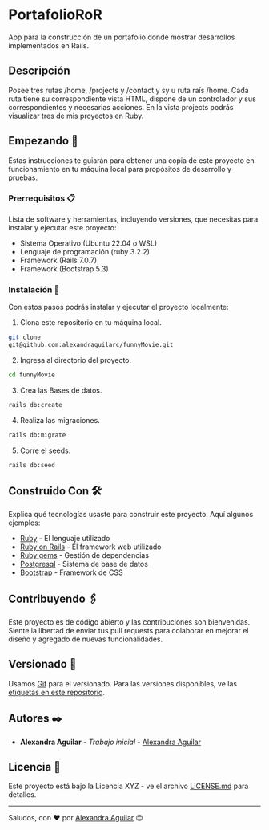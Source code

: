 # PortafolioRoR

App para la construcción de un portafolio donde mostrar desarrollos implementados en Rails.

## Descripción

Posee tres rutas /home, /projects y /contact y sy u ruta raís /home. Cada ruta tiene su correspondiente vista HTML, dispone de un controlador y sus correspondientes y necesarias acciones. En la vista projects podrás visualizar tres de mis proyectos en Ruby.

## Empezando 🚀

Estas instrucciones te guiarán para obtener una copia de este proyecto en funcionamiento en tu máquina local para propósitos de desarrollo y pruebas.

### Prerrequisitos 📋

Lista de software y herramientas, incluyendo versiones, que necesitas para instalar y ejecutar este proyecto:

- Sistema Operativo (Ubuntu 22.04 o WSL)
- Lenguaje de programación (ruby 3.2.2)
- Framework (Rails 7.0.7)
- Framework (Bootstrap 5.3)

### Instalación 🔧

Con estos pasos podrás instalar y ejecutar el proyecto localmente:

1. Clona este repositorio en tu máquina local.

```bash
git clone
git@github.com:alexandraguilarc/funnyMovie.git
```

2. Ingresa al directorio del proyecto.

```bash
cd funnyMovie
```
3. Crea las Bases de datos.

```bash
rails db:create
```
4. Realiza las migraciones.

```bash
rails db:migrate
```
5. Corre el seeds.

```bash
rails db:seed
```

## Construido Con 🛠️

Explica qué tecnologías usaste para construir este proyecto. Aquí algunos ejemplos:

- [Ruby](https://www.ruby-lang.org/es/) - El lenguaje utilizado
- [Ruby on Rails](https://rubyonrails.org) - El framework web utilizado
- [Ruby gems](https://rubygems.org) - Gestión de dependencias
- [Postgresql](https://www.postgresql.org) - Sistema de base de datos
- [Bootstrap](https://getbootstrap.com/) - Framework de CSS

## Contribuyendo 🖇️

Este proyecto es de código abierto y las contribuciones son bienvenidas. Siente la libertad de enviar tus pull requests para colaborar en mejorar el diseño y agregado de nuevas funcionalidades.

## Versionado 📌

Usamos [Git](https://git-scm.com) para el versionado. Para las versiones disponibles, ve las [etiquetas en este repositorio](https://github.com/alexandraguilarc/funnyMovie).

## Autores ✒️

- **Alexandra Aguilar** - _Trabajo inicial_ - [Alexandra Aguilar](https://github.com/alexandraguilarc)

## Licencia 📄

Este proyecto está bajo la Licencia XYZ - ve el archivo [LICENSE.md](LICENSE.md) para detalles.

---

Saludos, con ❤️ por [Alexandra Aguilar](https://github.com/alexandraguilarc) 😊
